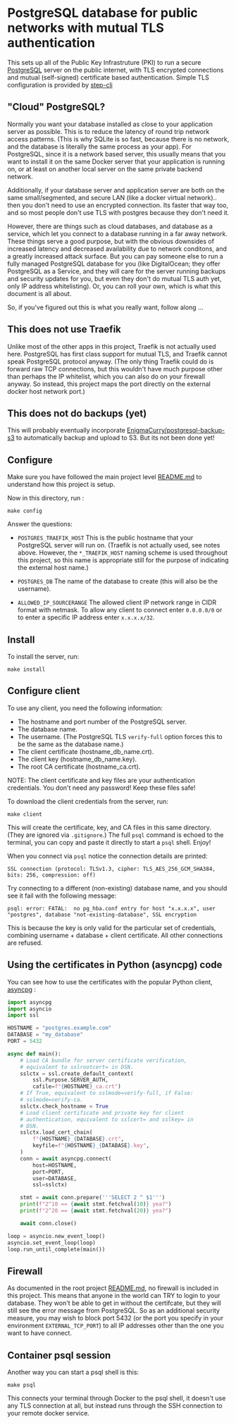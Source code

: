 # PostgreSQL database for public networks with mutual TLS authentication

This sets up all of the Public Key Infrastruture (PKI) to run a secure
[PostgreSQL](https://www.postgresql.org) server on the public internet, with TLS
encrypted connections and mutual (self-signed) certificate based authentication.
Simple TLS configuration is provided by [step-cli](https://github.com/smallstep/cli)

## "Cloud" PostgreSQL?

Normally you want your database installed as close to your application server as
possible. This is to reduce the latency of round trip network access patterns.
(This is why SQLite is so fast, because there is no network, and the database is
literally the same process as your app). For PostgreSQL, since it is a network
based server, this usually means that you want to install it on the same Docker
server that your application is running on, or at least on another local server
on the same private backend network.

Additionally, if your database server and application server are both on the
same small/segmented, and secure LAN (like a docker virtual network).. then you
don't need to use an encrypted connection. Its faster that way too, and
so most people don't use TLS with postgres because they don't need it.

However, there are things such as cloud databases, and database as a service,
which let you connect to a database running in a far away network. These things
serve a good purpose, but with the obvious downsides of increased latency and
decreased availability due to network conditons, and a greatly increased attack
surface. But you can pay someone else to run a fully managed PostgreSQL database
for you (like DigitalOcean; they offer PostgreSQL as a Service, and they will
care for the server running backups and security updates for you, but even they
don't do mutual TLS auth yet, only IP address whitelisting). Or, you can roll
your own, which is what this document is all about.

So, if you've figured out this is what you really want, follow along ...

## This does not use Traefik

Unlike most of the other apps in this project, Traefik is not actually used
here. PostgreSQL has first class support for mutual TLS, and Traefik cannot
speak PostgreSQL protocol anyway. (The only thing Traefik could do is forward
raw TCP connections, but this wouldn't have much purpose other than perhaps the
IP whitelist, which you can also do on your firewall anyway. So instead, this
project maps the port directly on the external docker host network port.)

## This does not do backups (yet)

This will probably eventually incorporate
[EnigmaCurry/postgresql-backup-s3](https://github.com/EnigmaCurry/postgresql-backup-s3)
to automatically backup and upload to S3. But its not been done yet!

## Configure

Make sure you have followed the main project level [README.md](../README.md) to
understand how this project is setup.

Now in this directory, run :

```
make config
```

Answer the questions:

 * `POSTGRES_TRAEFIK_HOST` This is the public hostname that your PostgreSQL
   server will run on. (Traefik is not actually used, see notes above. However,
   the `*_TRAEFIK_HOST` naming scheme is used throughout this project, so this
   name is appropriate still for the purpose of indicating the external host
   name.)
   
 * `POSTGRES_DB` The name of the database to create (this will also be the
   username).
 * `ALLOWED_IP_SOURCERANGE` The allowed client IP network range in CIDR format
   with netmask. To allow any client to connect enter `0.0.0.0/0` or to enter a
   specific IP address enter `x.x.x.x/32`.

## Install

To install the server, run:

```
make install
```

## Configure client

To use any client, you need the following information:

 * The hostname and port number of the PostgreSQL server.
 * The database name.
 * The username. (The PostgreSQL TLS `verify-full` option forces this to be the
   same as the database name.)
 * The client certificate (hostname_db_name.crt).
 * The client key (hostname_db_name.key).
 * The root CA certificate (hostname_ca.crt).

NOTE: The client certificate and key files are your authentication credentials.
You don't need any password! Keep these files safe!

To download the client credentials from the server, run:

```
make client
```

This will create the certificate, key, and CA files in this same directory.
(They are ignored via `.gitignore`.) The full `psql` command is echoed to the
terminal, you can copy and paste it directly to start a `psql` shell. Enjoy!

When you connect via `psql` notice the connection details are printed:

```
SSL connection (protocol: TLSv1.3, cipher: TLS_AES_256_GCM_SHA384, bits: 256, compression: off)
```

Try connecting to a different (non-existing) database name, and you should see it fail with the following message:

```
psql: error: FATAL:  no pg_hba.conf entry for host "x.x.x.x", user "postgres", database "not-existing-database", SSL encryption
```

This is because the key is only valid for the particular set of credentials,
combining username + database + client certificate. All other connections are
refused.

## Using the certificates in Python (asyncpg) code

You can see how to use the certificates with the popular Python client,
[asyncpg](https://github.com/MagicStack/asyncpg) :


```python
import asyncpg
import asyncio
import ssl

HOSTNAME = "postgres.example.com"
DATABASE = "my_database"
PORT = 5432

async def main():
    # Load CA bundle for server certificate verification,
    # equivalent to sslrootcert= in DSN.
    sslctx = ssl.create_default_context(
        ssl.Purpose.SERVER_AUTH,
        cafile=f"{HOSTNAME}_ca.crt")
    # If True, equivalent to sslmode=verify-full, if False:
    # sslmode=verify-ca.
    sslctx.check_hostname = True
    # Load client certificate and private key for client
    # authentication, equivalent to sslcert= and sslkey= in
    # DSN.
    sslctx.load_cert_chain(
        f"{HOSTNAME}_{DATABASE}.crt",
        keyfile=f"{HOSTNAME}_{DATABASE}.key",
    )
    conn = await asyncpg.connect(
        host=HOSTNAME,
        port=PORT,
        user=DATABASE,
        ssl=sslctx)

    stmt = await conn.prepare('''SELECT 2 ^ $1''')
    print(f"2^10 == {await stmt.fetchval(10)} yea?")
    print(f"2^20 == {await stmt.fetchval(20)} yea?")

    await conn.close()

loop = asyncio.new_event_loop()
asyncio.set_event_loop(loop)
loop.run_until_complete(main())
```

## Firewall

As documented in the root project [README.md](../README.md#notes-on-firewall),
no firewall is included in this project. This means that anyone in the world can
TRY to login to your database. They won't be able to get in without the
certifcate, but they will still see the error message from PostgreSQL. So as an
additional security measure, you may wish to block port 5432 (or the port you
specify in your environment `EXTERNAL_TCP_PORT`) to all IP addresses other than
the one you want to have connect.

## Container psql session

Another way you can start a psql shell is this:

```
make psql
```

This connects your terminal through Docker to the psql shell, it doesn't use any
TLS connection at all, but instead runs through the SSH connection to your
remote docker service.
